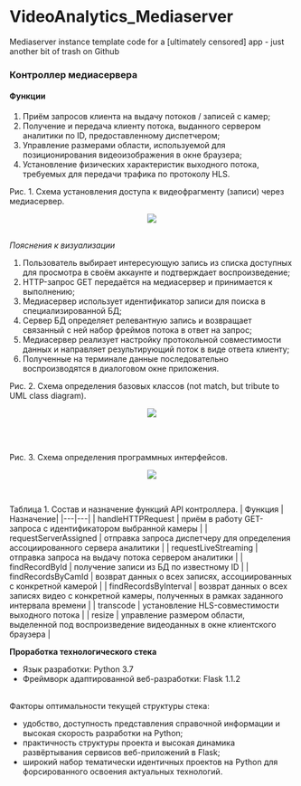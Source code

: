 # VideoAnalytics_Mediaserver
Mediaserver instance template code for a [ultimately censored] app - just another bit of trash on Github
### Контроллер медиасервера
#### Функции
1.	Приём запросов клиента на выдачу потоков / записей с камер;
2.	Получение и передача клиенту потока, выданного сервером аналитики по ID, предоставленному диспетчером;
3.	Управление размерами области, используемой для позиционирования видеоизображения в окне браузера;
4.	Установление физических характеристик выходного потока, требуемых для  передачи трафика по протоколу HLS. 

Рис. 1. Схема установления доступа к видеофрагменту (записи) через медиасервер.
<p align="center">
  <img src="https://user-images.githubusercontent.com/55311053/80411729-f5658b00-88cc-11ea-8c4f-24e5620ddf5e.jpg" />
</p>
<br/>
<em>Пояснения к визуализации</em>
<ol>
<li>Пользователь выбирает интересующую запись из списка доступных для просмотра в своём аккаунте и подтверждает воспроизведение;</li>
<li>HTTP-запрос GET передаётся на медиасервер и принимается к выполнению;</li>
<li>Медиасервер использует идентификатор записи для поиска в специализированной БД;</li>
<li>Сервер БД определяет релевантную запись и возвращает связанный с ней набор фреймов потока в ответ на запрос;</li>
<li>Медиасервер реализует настройку протокольной совместимости данных и направляет результирующий поток в виде ответа клиенту;</li>
<li>Полученные на терминале данные последовательно воспроизводятся в диалоговом окне приложения.</li>
</ol>  

Рис. 2. Схема определения базовых классов (not match, but tribute to UML class diagram).<br/>
<p align="center">
 <img src="https://user-images.githubusercontent.com/55311053/80946282-f7a87780-8ded-11ea-9d7c-c387ed914283.jpg" />
</p>  
<br/><br/>

Рис. 3. Схема определения программных интерфейсов.<br/>
<p align="center">
 <img src="https://user-images.githubusercontent.com/55311053/80946323-1444af80-8dee-11ea-8e29-5bffa729b1ec.jpg" />
</p>  
<br/>

Таблица 1. Состав и назначение функций API контроллера.
| Функция | Назначение|
|---|---|
| handleHTTPRequest | приём в работу GET-запроса с идентификатором выбранной камеры |
| requestServerAssigned | отправка запроса диспетчеру для определения ассоциированного сервера аналитики |
| requestLiveStreaming | отправка запроса на выдачу потока сервером аналитики |
| findRecordById | получение записи из БД по известному ID |
| findRecordsByCamId | возврат данных о всех записях, ассоциированных с конкретной камерой |
| findRecordsByInterval | возврат данных о всех записях видео с конкретной камеры, полученных в рамках заданного интервала времени |
| transcode | установление HLS-совместимости выходного потока |
| resize | управление размером области, выделенной под воспроизведение видеоданных в окне клиентского браузера |
<p></p>
<strong>Проработка технологического стека</strong> 
<ul>
  <li>Язык разработки: Python 3.7</li>
  <li>Фреймворк адаптированной веб-разработки: Flask 1.1.2</li>
</ul>  
<br/>
Факторы оптимальности текущей структуры стека:<br/>
<ul>  
  <li>удобство, доступность представления справочной информации и высокая скорость разработки на Python;</li> 
  <li>практичность структуры проекта и высокая динамика развёртывания сервисов веб-приложений в Flask;</li>
  <li>широкий набор тематически идентичных проектов на Python для форсированного освоения актуальных технологий.</li>
</ul>  
